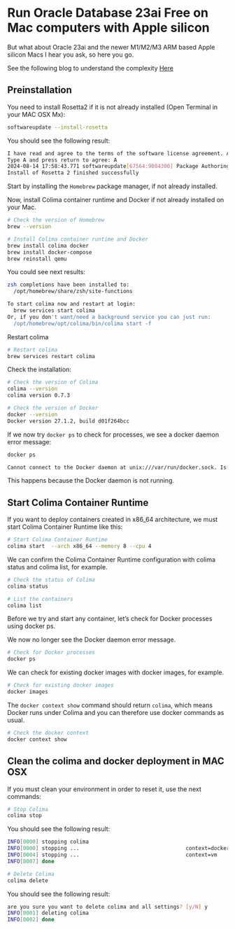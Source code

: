 # Run Oracle Database 23ai Free on Mac computers with Apple silicon


But what about Oracle 23ai and the newer M1/M2/M3 ARM based Apple silicon Macs I hear you ask, so here you go.

See the following blog to understand the complexity [Here](https://ronekins.com/2024/07/02/run-oracle-database-23ai-free-on-mac-computers-with-apple-silicon/)

## Preinstallation

You need to install Rosetta2 if it is not already installed (Open Terminal in your MAC OSX Mx):

```bash
softwareupdate --install-rosetta
```

You should see the following result:

```bash
I have read and agree to the terms of the software license agreement. A list of Apple SLAs may be found here: https://www.apple.com/legal/sla/
Type A and press return to agree: A
2024-08-14 17:58:43.771 softwareupdate[67564:9084300] Package Authoring Error: 062-01890: Package reference com.apple.pkg.RosettaUpdateAuto is missing installKBytes attribute
Install of Rosetta 2 finished successfully
```

Start by installing the `Homebrew` package manager, if not already installed.

Now, install Colima container runtime and Docker if not already installed on your Mac.

```bash
# Check the version of Homebrew 
brew --version

# Install Colima container runtime and Docker
brew install colima docker
brew install docker-compose
brew reinstall qemu
```

You could see next results:

```bash
zsh completions have been installed to:
  /opt/homebrew/share/zsh/site-functions

To start colima now and restart at login:
  brew services start colima
Or, if you don't want/need a background service you can just run:
  /opt/homebrew/opt/colima/bin/colima start -f

```

Restart colima

```bash
# Restart colima
brew services restart colima
```

Check the installation:

```bash
# Check the version of Colima
colima --version
colima version 0.7.3

# Check the version of Docker
docker --version
Docker version 27.1.2, build d01f264bcc
```

If we now try `docker ps` to check for processes, we see a docker daemon error message:

```bash
docker ps

Cannot connect to the Docker daemon at unix:///var/run/docker.sock. Is the docker daemon running?
```

This happens because the Docker daemon is not running.

## Start Colima Container Runtime

If you want to deploy containers created in x86_64 architecture, we must start Colima Container Runtime like this: 

```bash
# Start Colima Container Runtime
colima start  --arch x86_64 --memory 8 --cpu 4
```

We can confirm the Colima Container Runtime configuration with colima status and colima list, for example.

```bash
# Check the status of Colima
colima status

# List the containers
colima list
```

Before we try and start any container, let’s check for Docker processes using docker ps.

We now no longer see the Docker daemon error message.

```bash
# Check for Docker processes
docker ps
```

We can check for existing docker images with docker images, for example.

```bash
# Check for existing docker images
docker images
```

The `docker context show` command should return `colima`, which means Docker runs under Colima and you can therefore use docker commands as usual.

```bash
# Check the docker context
docker context show
```

## Clean the colima and docker deployment in MAC OSX

If you must clean your environment in order to reset it, use the next commands:

```bash
# Stop Colima
colima stop
```

You should see the following result:

```bash
INFO[0000] stopping colima                              
INFO[0000] stopping ...                                  context=docker
INFO[0004] stopping ...                                  context=vm
INFO[0007] done                                         
```

```bash
# Delete Colima
colima delete
```

You should see the following result:

```bash
are you sure you want to delete colima and all settings? [y/N] y
INFO[0001] deleting colima                              
INFO[0002] done                                         
```
